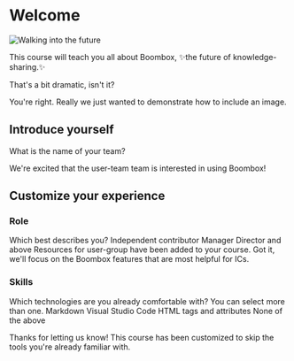 # Welcome

![Walking into the future](future.jpg)

This course will teach you all about Boombox, ✨the future of knowledge-sharing.✨

<continue-button>That's a bit dramatic, isn't it?</continue-button>

You're right. Really we just wanted to demonstrate how to include an image.

## Introduce yourself

<short-text-question id='user-team'>
What is the name of your team?
</short-text-question>

We're excited that the <echo>user-team</echo> team is interested in using Boombox!

## Customize your experience

### Role

<single-select-question id='user-group'>
Which best describes you?
<choice value='ics'>Independent contributor</choice>
<choice value='managers'>Manager</choice>
<choice value='leaders'>Director and above</choice>
</single-select-question>

<show if='user-group is managers or user-group is leaders'>
Resources for <echo>user-group</echo> have been added to your course.
</show>

<show if='user-group is ics'>
Got it, we'll focus on the Boombox features that are most helpful for ICs.
</show>

### Skills

<multi-select-question id='known-skills'>
Which technologies are you already comfortable with? You can select more than one.
<choice value='markdown'>Markdown</choice>
<choice value='vscode'>Visual Studio Code</choice>
<choice value='tags'>HTML tags and attributes</choice>
<choice value='none'>None of the above</choice>
</multi-select-question>

Thanks for letting us know! This course has been customized to skip the tools you're already familiar with.
